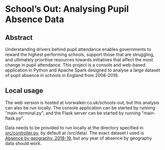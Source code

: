 # School’s Out: Analysing Pupil Absence Data
## Abstract
Understanding drivers behind pupil attendance enables governments to reward the highest performing schools, support those that are struggling, and ultimately prioritise resources towards initiatives that affect the most change in pupil attendance. This project is a console and web-based application in Python and Apache Spark designed to analyse a large dataset of pupil absence in schools in England from 2006-2018. 

## Local usage
The web version is hosted at ivorwalker.co.uk/schools-out, but this analysis can also be run locally. The console application can be started by running "main-terminal.py", and the Flask server can be started by running "main-flask.py". 

Data needs to be provided to run locally at the directory specified in [src/controller.py](https://github.com/ivor-walker/school-absences/blob/bb4995e4bf6f6272cff2ce73fcc13c36201054be/src/model/absences.py#L26), by default at /src/data/. The exact dataset I used is [Absence by geography, 2018-19](https://explore-education-statistics.service.gov.uk/find-statistics/pupil-absence-in-schools-in-england/2018-19/data-guidance), but any year of absence by geography data should work.
